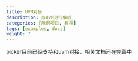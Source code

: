 ```yaml
---
title: UVM对接
description: 与UVM进行集成
categories: [示例项目, 教程]
tags: [examples, docs]
weight: 7
---
```


picker目前已经支持和uvm对接，相关文档还在完善中